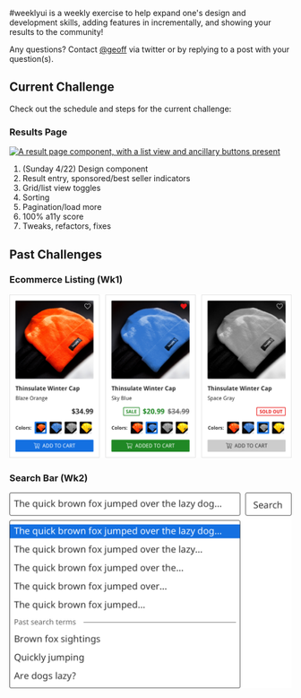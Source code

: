 \#weeklyui is a weekly exercise to help expand one's design and development skills, adding features in incrementally, and showing your results to the community!

Any questions? Contact [@geoff](https://dev.to/geoff) via twitter or by replying to a post with your question(s).

## Current Challenge

Check out the schedule and steps for the current challenge:

### Results Page

[![A result page component, with a list view and ancillary buttons present](https://thepracticaldev.s3.amazonaws.com/i/3d8rfrn8i29o8lomq7kv.jpg)](https://dev.to/geoff/weekly-ui-challenge-week-3-day-1-design-a-results-page-1bok)

1. (Sunday 4/22) Design component
2. Result entry, sponsored/best seller indicators
3. Grid/list view toggles
4. Sorting
5. Pagination/load more
6. 100% a11y score
7. Tweaks, refactors, fixes

## Past Challenges

### Ecommerce Listing (Wk1)

[![3 ecommerce listing components, each with a different state for favorited, price, and availability](https://raw.githubusercontent.com/geoffdavis92/weekly-ui/master/assets/ecommerce-listing/ecommerce-listing-design@2x.png)](https://dev.to/geoff/week-1-day-1-design-an-ecommerce-listing-28fn)

### Search Bar (Wk2)

[![A search bar component, with input text and a results dropdown with a possible search term highlighted](https://raw.githubusercontent.com/geoffdavis92/weekly-ui-assets/master/search-bar/design.png)](https://dev.to/geoff/week-2-day-1-design-a-search-bar-mo6)